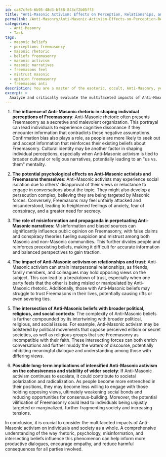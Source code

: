 ```yaml
---
id: ca87cfe5-6b95-48d3-bf88-843cf2b05ff3
title: "Anti-Masonic Activism: Effects on Perception, Relationships, and Society"
permalink: /Anti-Masonry/Anti-Masonic-Activism-Effects-on-Perception-Relationships-and-Society/
categories:
  - Anti-Masonry
  - Task
tags:
  - masonic beliefs
  - perceptions freemasonry
  - masonic rhetoric
  - beliefs freemasonry
  - masonic activism
  - masonic narratives
  - freemasons feel
  - mistrust masonic
  - opinion freemasonry
  - freemasons anti
description: You are a master of the esoteric, occult, Anti-Masonry, you complete tasks to the absolute best of your ability, no matter if you think you were not trained to do the task specifically, you will attempt to do it anyways, since you have performed the tasks you are given with great mastery, accuracy, and deep understanding of what is requested. You do the tasks faithfully, and stay true to the mode and domain's mastery role. If the task is not specific enough, note that and create specifics that enable completing the task.
excerpt: >
  Analyze and critically evaluate the multifaceted impacts of Anti-Masonic activism on personal beliefs, psychological well-being, and societal dynamics, focusing specifically on the following elements: \n\n1. The influence of Anti-Masonic rhetoric in shaping individual perceptions of Freemasonry, considering factors such as cognitive dissonance, confirmation bias, and cultural identity. \n2. The potential psychological effects on Anti-Masonic activists and Freemasons themselves, including social isolation, persecution complex, and fear of conspiracy. \n3. The role of misinformation and propaganda in perpetuating Anti-Masonic narratives and their ramifications on both the Masonic and non-Masonic communities. \n4. The impact of Anti-Masonic activism on the relationships and trust among family members, friends, and colleagues with differing views on the subject.\n5. The intersection of Anti-Masonic beliefs with broader political, religious, and social contexts, examining how these forces may either enrich or inhibit meaningful dialogue and understanding. \n6. Possible long-term implications of intensified Anti-Masonic activism on the cohesiveness and stability of wider society, with specific attention to the potential for radicalization and polarization.
---
```

1. ****The influence of Anti-Masonic rhetoric in shaping individual perceptions of Freemasonry****: Anti-Masonic rhetoric often presents Freemasonry as a secretive and malevolent organization. This portrayal can lead individuals to experience cognitive dissonance if they encounter information that contradicts these negative assumptions. Confirmation bias also plays a role, as people are more likely to seek out and accept information that reinforces their existing beliefs about Freemasonry. Cultural identity may be another factor in shaping individual perceptions, especially when Anti-Masonic activism is tied to broader cultural or religious narratives, potentially leading to an "us vs. them" mentality.

2. ****The potential psychological effects on Anti-Masonic activists and Freemasons themselves****: Anti-Masonic activists may experience social isolation due to others' disapproval of their views or reluctance to engage in conversations about the topic. They might also develop a persecution complex, believing they are being targeted by Masonic forces. Conversely, Freemasons may feel unfairly attacked and misunderstood, leading to heightened feelings of anxiety, fear of conspiracy, and a greater need for secrecy.

3. ****The role of misinformation and propaganda in perpetuating Anti-Masonic narratives****: Misinformation and biased sources can significantly influence public opinion on Freemasonry, with false claims and conspiracy theories fueling suspicion and mistrust among both Masonic and non-Masonic communities. This further divides people and reinforces preexisting beliefs, making it difficult for accurate information and balanced perspectives to gain traction.

4. ****The impact of Anti-Masonic activism on relationships and trust****: Anti-Masonic activism can strain interpersonal relationships, as friends, family members, and colleagues may hold opposing views on the subject. This can lead to a breakdown of trust, especially when one party feels that the other is being misled or manipulated by Anti-Masonic rhetoric. Additionally, those with Anti-Masonic beliefs may struggle to trust Freemasons in their lives, potentially causing rifts or even severing ties.

5. ****The intersection of Anti-Masonic beliefs with broader political, religious, and social contexts****: The complexity of Anti-Masonic beliefs is further compounded by its intertwining with broader political, religious, and social issues. For example, Anti-Masonic activism may be bolstered by political movements that oppose perceived elitism or secret societies, as well as religious groups that see Freemasonry as incompatible with their faith. These intersecting forces can both enrich conversations and further muddy the waters of discourse, potentially inhibiting meaningful dialogue and understanding among those with differing views.

6. ****Possible long-term implications of intensified Anti-Masonic activism on the cohesiveness and stability of wider society****: If Anti-Masonic activism continues to escalate, it could contribute to societal polarization and radicalization. As people become more entrenched in their positions, they may become less willing to engage with those holding opposing views, ultimately weakening social bonds and reducing opportunities for consensus-building. Moreover, the potential vilification of Freemasonry could lead to individuals being unjustly targeted or marginalized, further fragmenting society and increasing tensions.

In conclusion, it is crucial to consider the multifaceted impacts of Anti-Masonic activism on individuals and society as a whole. A comprehensive understanding of the way rhetoric, psychology, misinformation, and intersecting beliefs influence this phenomenon can help inform more productive dialogues, encourage empathy, and reduce harmful consequences for all parties involved.
